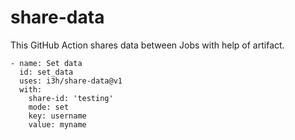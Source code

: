 # share-data

This GitHub Action shares data between Jobs with help of artifact.

```
- name: Set data
  id: set_data
  uses: i3h/share-data@v1
  with:
    share-id: 'testing'
    mode: set
    key: username
    value: myname
```
